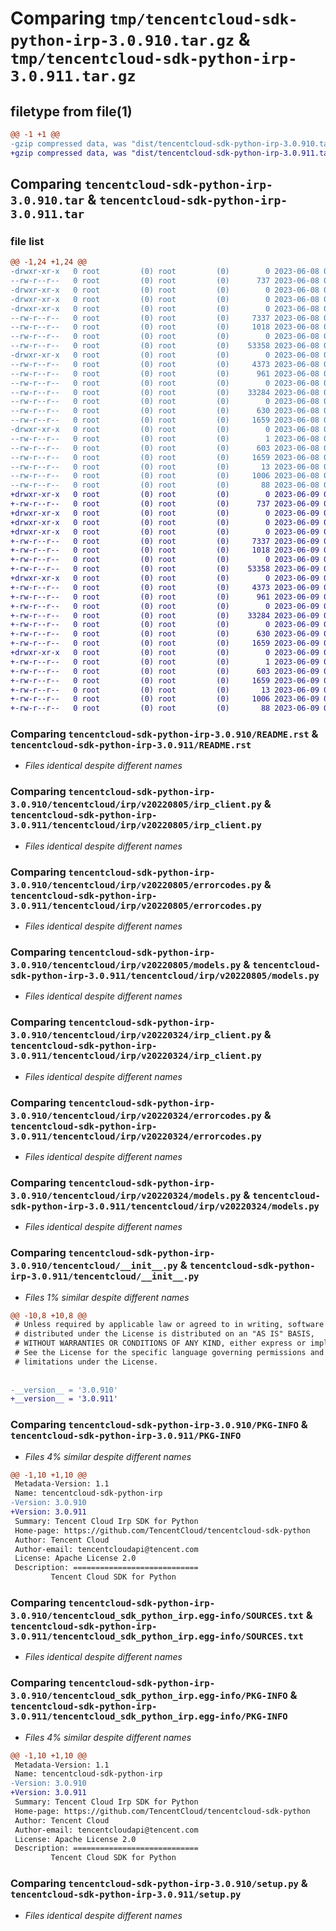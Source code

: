 # Comparing `tmp/tencentcloud-sdk-python-irp-3.0.910.tar.gz` & `tmp/tencentcloud-sdk-python-irp-3.0.911.tar.gz`

## filetype from file(1)

```diff
@@ -1 +1 @@
-gzip compressed data, was "dist/tencentcloud-sdk-python-irp-3.0.910.tar", last modified: Thu Jun  8 09:13:39 2023, max compression
+gzip compressed data, was "dist/tencentcloud-sdk-python-irp-3.0.911.tar", last modified: Fri Jun  9 02:21:49 2023, max compression
```

## Comparing `tencentcloud-sdk-python-irp-3.0.910.tar` & `tencentcloud-sdk-python-irp-3.0.911.tar`

### file list

```diff
@@ -1,24 +1,24 @@
-drwxr-xr-x   0 root         (0) root         (0)        0 2023-06-08 09:13:39.000000 tencentcloud-sdk-python-irp-3.0.910/
--rw-r--r--   0 root         (0) root         (0)      737 2023-06-08 09:13:39.000000 tencentcloud-sdk-python-irp-3.0.910/README.rst
-drwxr-xr-x   0 root         (0) root         (0)        0 2023-06-08 09:13:39.000000 tencentcloud-sdk-python-irp-3.0.910/tencentcloud/
-drwxr-xr-x   0 root         (0) root         (0)        0 2023-06-08 09:13:39.000000 tencentcloud-sdk-python-irp-3.0.910/tencentcloud/irp/
-drwxr-xr-x   0 root         (0) root         (0)        0 2023-06-08 09:13:39.000000 tencentcloud-sdk-python-irp-3.0.910/tencentcloud/irp/v20220805/
--rw-r--r--   0 root         (0) root         (0)     7337 2023-06-08 09:13:39.000000 tencentcloud-sdk-python-irp-3.0.910/tencentcloud/irp/v20220805/irp_client.py
--rw-r--r--   0 root         (0) root         (0)     1018 2023-06-08 09:13:39.000000 tencentcloud-sdk-python-irp-3.0.910/tencentcloud/irp/v20220805/errorcodes.py
--rw-r--r--   0 root         (0) root         (0)        0 2023-06-08 09:13:39.000000 tencentcloud-sdk-python-irp-3.0.910/tencentcloud/irp/v20220805/__init__.py
--rw-r--r--   0 root         (0) root         (0)    53358 2023-06-08 09:13:39.000000 tencentcloud-sdk-python-irp-3.0.910/tencentcloud/irp/v20220805/models.py
-drwxr-xr-x   0 root         (0) root         (0)        0 2023-06-08 09:13:39.000000 tencentcloud-sdk-python-irp-3.0.910/tencentcloud/irp/v20220324/
--rw-r--r--   0 root         (0) root         (0)     4373 2023-06-08 09:13:39.000000 tencentcloud-sdk-python-irp-3.0.910/tencentcloud/irp/v20220324/irp_client.py
--rw-r--r--   0 root         (0) root         (0)      961 2023-06-08 09:13:39.000000 tencentcloud-sdk-python-irp-3.0.910/tencentcloud/irp/v20220324/errorcodes.py
--rw-r--r--   0 root         (0) root         (0)        0 2023-06-08 09:13:39.000000 tencentcloud-sdk-python-irp-3.0.910/tencentcloud/irp/v20220324/__init__.py
--rw-r--r--   0 root         (0) root         (0)    33284 2023-06-08 09:13:39.000000 tencentcloud-sdk-python-irp-3.0.910/tencentcloud/irp/v20220324/models.py
--rw-r--r--   0 root         (0) root         (0)        0 2023-06-08 09:13:39.000000 tencentcloud-sdk-python-irp-3.0.910/tencentcloud/irp/__init__.py
--rw-r--r--   0 root         (0) root         (0)      630 2023-06-08 09:13:39.000000 tencentcloud-sdk-python-irp-3.0.910/tencentcloud/__init__.py
--rw-r--r--   0 root         (0) root         (0)     1659 2023-06-08 09:13:39.000000 tencentcloud-sdk-python-irp-3.0.910/PKG-INFO
-drwxr-xr-x   0 root         (0) root         (0)        0 2023-06-08 09:13:39.000000 tencentcloud-sdk-python-irp-3.0.910/tencentcloud_sdk_python_irp.egg-info/
--rw-r--r--   0 root         (0) root         (0)        1 2023-06-08 09:13:39.000000 tencentcloud-sdk-python-irp-3.0.910/tencentcloud_sdk_python_irp.egg-info/dependency_links.txt
--rw-r--r--   0 root         (0) root         (0)      603 2023-06-08 09:13:39.000000 tencentcloud-sdk-python-irp-3.0.910/tencentcloud_sdk_python_irp.egg-info/SOURCES.txt
--rw-r--r--   0 root         (0) root         (0)     1659 2023-06-08 09:13:39.000000 tencentcloud-sdk-python-irp-3.0.910/tencentcloud_sdk_python_irp.egg-info/PKG-INFO
--rw-r--r--   0 root         (0) root         (0)       13 2023-06-08 09:13:39.000000 tencentcloud-sdk-python-irp-3.0.910/tencentcloud_sdk_python_irp.egg-info/top_level.txt
--rw-r--r--   0 root         (0) root         (0)     1006 2023-06-08 09:13:39.000000 tencentcloud-sdk-python-irp-3.0.910/setup.py
--rw-r--r--   0 root         (0) root         (0)       88 2023-06-08 09:13:39.000000 tencentcloud-sdk-python-irp-3.0.910/setup.cfg
+drwxr-xr-x   0 root         (0) root         (0)        0 2023-06-09 02:21:49.000000 tencentcloud-sdk-python-irp-3.0.911/
+-rw-r--r--   0 root         (0) root         (0)      737 2023-06-09 02:21:49.000000 tencentcloud-sdk-python-irp-3.0.911/README.rst
+drwxr-xr-x   0 root         (0) root         (0)        0 2023-06-09 02:21:49.000000 tencentcloud-sdk-python-irp-3.0.911/tencentcloud/
+drwxr-xr-x   0 root         (0) root         (0)        0 2023-06-09 02:21:49.000000 tencentcloud-sdk-python-irp-3.0.911/tencentcloud/irp/
+drwxr-xr-x   0 root         (0) root         (0)        0 2023-06-09 02:21:49.000000 tencentcloud-sdk-python-irp-3.0.911/tencentcloud/irp/v20220805/
+-rw-r--r--   0 root         (0) root         (0)     7337 2023-06-09 02:21:49.000000 tencentcloud-sdk-python-irp-3.0.911/tencentcloud/irp/v20220805/irp_client.py
+-rw-r--r--   0 root         (0) root         (0)     1018 2023-06-09 02:21:49.000000 tencentcloud-sdk-python-irp-3.0.911/tencentcloud/irp/v20220805/errorcodes.py
+-rw-r--r--   0 root         (0) root         (0)        0 2023-06-09 02:21:49.000000 tencentcloud-sdk-python-irp-3.0.911/tencentcloud/irp/v20220805/__init__.py
+-rw-r--r--   0 root         (0) root         (0)    53358 2023-06-09 02:21:49.000000 tencentcloud-sdk-python-irp-3.0.911/tencentcloud/irp/v20220805/models.py
+drwxr-xr-x   0 root         (0) root         (0)        0 2023-06-09 02:21:49.000000 tencentcloud-sdk-python-irp-3.0.911/tencentcloud/irp/v20220324/
+-rw-r--r--   0 root         (0) root         (0)     4373 2023-06-09 02:21:49.000000 tencentcloud-sdk-python-irp-3.0.911/tencentcloud/irp/v20220324/irp_client.py
+-rw-r--r--   0 root         (0) root         (0)      961 2023-06-09 02:21:49.000000 tencentcloud-sdk-python-irp-3.0.911/tencentcloud/irp/v20220324/errorcodes.py
+-rw-r--r--   0 root         (0) root         (0)        0 2023-06-09 02:21:49.000000 tencentcloud-sdk-python-irp-3.0.911/tencentcloud/irp/v20220324/__init__.py
+-rw-r--r--   0 root         (0) root         (0)    33284 2023-06-09 02:21:49.000000 tencentcloud-sdk-python-irp-3.0.911/tencentcloud/irp/v20220324/models.py
+-rw-r--r--   0 root         (0) root         (0)        0 2023-06-09 02:21:49.000000 tencentcloud-sdk-python-irp-3.0.911/tencentcloud/irp/__init__.py
+-rw-r--r--   0 root         (0) root         (0)      630 2023-06-09 02:21:49.000000 tencentcloud-sdk-python-irp-3.0.911/tencentcloud/__init__.py
+-rw-r--r--   0 root         (0) root         (0)     1659 2023-06-09 02:21:49.000000 tencentcloud-sdk-python-irp-3.0.911/PKG-INFO
+drwxr-xr-x   0 root         (0) root         (0)        0 2023-06-09 02:21:49.000000 tencentcloud-sdk-python-irp-3.0.911/tencentcloud_sdk_python_irp.egg-info/
+-rw-r--r--   0 root         (0) root         (0)        1 2023-06-09 02:21:49.000000 tencentcloud-sdk-python-irp-3.0.911/tencentcloud_sdk_python_irp.egg-info/dependency_links.txt
+-rw-r--r--   0 root         (0) root         (0)      603 2023-06-09 02:21:49.000000 tencentcloud-sdk-python-irp-3.0.911/tencentcloud_sdk_python_irp.egg-info/SOURCES.txt
+-rw-r--r--   0 root         (0) root         (0)     1659 2023-06-09 02:21:49.000000 tencentcloud-sdk-python-irp-3.0.911/tencentcloud_sdk_python_irp.egg-info/PKG-INFO
+-rw-r--r--   0 root         (0) root         (0)       13 2023-06-09 02:21:49.000000 tencentcloud-sdk-python-irp-3.0.911/tencentcloud_sdk_python_irp.egg-info/top_level.txt
+-rw-r--r--   0 root         (0) root         (0)     1006 2023-06-09 02:21:49.000000 tencentcloud-sdk-python-irp-3.0.911/setup.py
+-rw-r--r--   0 root         (0) root         (0)       88 2023-06-09 02:21:49.000000 tencentcloud-sdk-python-irp-3.0.911/setup.cfg
```

### Comparing `tencentcloud-sdk-python-irp-3.0.910/README.rst` & `tencentcloud-sdk-python-irp-3.0.911/README.rst`

 * *Files identical despite different names*

### Comparing `tencentcloud-sdk-python-irp-3.0.910/tencentcloud/irp/v20220805/irp_client.py` & `tencentcloud-sdk-python-irp-3.0.911/tencentcloud/irp/v20220805/irp_client.py`

 * *Files identical despite different names*

### Comparing `tencentcloud-sdk-python-irp-3.0.910/tencentcloud/irp/v20220805/errorcodes.py` & `tencentcloud-sdk-python-irp-3.0.911/tencentcloud/irp/v20220805/errorcodes.py`

 * *Files identical despite different names*

### Comparing `tencentcloud-sdk-python-irp-3.0.910/tencentcloud/irp/v20220805/models.py` & `tencentcloud-sdk-python-irp-3.0.911/tencentcloud/irp/v20220805/models.py`

 * *Files identical despite different names*

### Comparing `tencentcloud-sdk-python-irp-3.0.910/tencentcloud/irp/v20220324/irp_client.py` & `tencentcloud-sdk-python-irp-3.0.911/tencentcloud/irp/v20220324/irp_client.py`

 * *Files identical despite different names*

### Comparing `tencentcloud-sdk-python-irp-3.0.910/tencentcloud/irp/v20220324/errorcodes.py` & `tencentcloud-sdk-python-irp-3.0.911/tencentcloud/irp/v20220324/errorcodes.py`

 * *Files identical despite different names*

### Comparing `tencentcloud-sdk-python-irp-3.0.910/tencentcloud/irp/v20220324/models.py` & `tencentcloud-sdk-python-irp-3.0.911/tencentcloud/irp/v20220324/models.py`

 * *Files identical despite different names*

### Comparing `tencentcloud-sdk-python-irp-3.0.910/tencentcloud/__init__.py` & `tencentcloud-sdk-python-irp-3.0.911/tencentcloud/__init__.py`

 * *Files 1% similar despite different names*

```diff
@@ -10,8 +10,8 @@
 # Unless required by applicable law or agreed to in writing, software
 # distributed under the License is distributed on an "AS IS" BASIS,
 # WITHOUT WARRANTIES OR CONDITIONS OF ANY KIND, either express or implied.
 # See the License for the specific language governing permissions and
 # limitations under the License.
 
 
-__version__ = '3.0.910'
+__version__ = '3.0.911'
```

### Comparing `tencentcloud-sdk-python-irp-3.0.910/PKG-INFO` & `tencentcloud-sdk-python-irp-3.0.911/PKG-INFO`

 * *Files 4% similar despite different names*

```diff
@@ -1,10 +1,10 @@
 Metadata-Version: 1.1
 Name: tencentcloud-sdk-python-irp
-Version: 3.0.910
+Version: 3.0.911
 Summary: Tencent Cloud Irp SDK for Python
 Home-page: https://github.com/TencentCloud/tencentcloud-sdk-python
 Author: Tencent Cloud
 Author-email: tencentcloudapi@tencent.com
 License: Apache License 2.0
 Description: ============================
         Tencent Cloud SDK for Python
```

### Comparing `tencentcloud-sdk-python-irp-3.0.910/tencentcloud_sdk_python_irp.egg-info/SOURCES.txt` & `tencentcloud-sdk-python-irp-3.0.911/tencentcloud_sdk_python_irp.egg-info/SOURCES.txt`

 * *Files identical despite different names*

### Comparing `tencentcloud-sdk-python-irp-3.0.910/tencentcloud_sdk_python_irp.egg-info/PKG-INFO` & `tencentcloud-sdk-python-irp-3.0.911/tencentcloud_sdk_python_irp.egg-info/PKG-INFO`

 * *Files 4% similar despite different names*

```diff
@@ -1,10 +1,10 @@
 Metadata-Version: 1.1
 Name: tencentcloud-sdk-python-irp
-Version: 3.0.910
+Version: 3.0.911
 Summary: Tencent Cloud Irp SDK for Python
 Home-page: https://github.com/TencentCloud/tencentcloud-sdk-python
 Author: Tencent Cloud
 Author-email: tencentcloudapi@tencent.com
 License: Apache License 2.0
 Description: ============================
         Tencent Cloud SDK for Python
```

### Comparing `tencentcloud-sdk-python-irp-3.0.910/setup.py` & `tencentcloud-sdk-python-irp-3.0.911/setup.py`

 * *Files identical despite different names*

